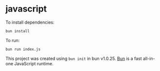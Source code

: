 # javascript

To install dependencies:

```bash
bun install
```

To run:

```bash
bun run index.js
```

This project was created using `bun init` in bun v1.0.25. [Bun](https://bun.sh) is a fast all-in-one JavaScript runtime.
